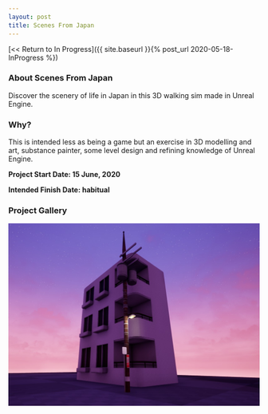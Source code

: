 ```yaml
---
layout: post
title: Scenes From Japan
---
```



[<< Return to In Progress]({{ site.baseurl }}{% post_url 2020-05-18-InProgress %})

### **About Scenes From Japan**
Discover the scenery of life in Japan in this 3D walking sim made in Unreal Engine.  


### **Why?**
This is intended less as being a game but an exercise in 3D modelling and art, substance painter, some level design and refining knowledge of Unreal Engine.

**Project Start Date: 15 June, 2020**

**Intended Finish Date: habitual** 


### **Project Gallery**

![Scenes from Japan](/assets/artwork/MyGames/ScenesFromJapan/ScenesFromJapan_WIP1.jpg)
